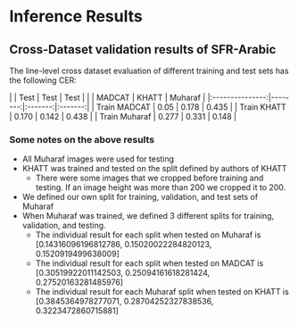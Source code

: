 # Inference Results
## Cross-Dataset validation results of SFR-Arabic

The line-level cross dataset evaluation of different training and test sets has the following CER:

|                 | Test    | Test    | Test    |
|                 | MADCAT  |  KHATT  | Muharaf |
|:---------------:|--------:|:-------:|:-------:|
| Train MADCAT    |  0.05   | 0.178   |  0.435  |
| Train KHATT     |  0.170  | 0.142   |  0.438  |
| Train Muharaf   |  0.277  | 0.331   |  0.148  |     


### Some notes on the above results
- All Muharaf images were used for testing
- KHATT was trained and tested on the split defined by authors of KHATT
  - There were some images that we cropped before training and testing. If an image height was more than 200 we cropped it to 200.
- We defined our own split for training, validation, and test sets of Muharaf
- When Muharaf was trained, we defined 3 different splits for training, validation, and testing.
  - The individual result for each split when tested on Muharaf is [0.14316096196812786, 0.15020022284820123, 0.1520919499638009]  
  - The individual result for each split when tested on MADCAT is [0.30519922011142503, 0.25094161618281424, 0.27520163281485976]
  - The individual result for each Muharaf split when tested on KHATT is [0.3845364978277071, 0.28704252327838536, 0.3223472860715881]






